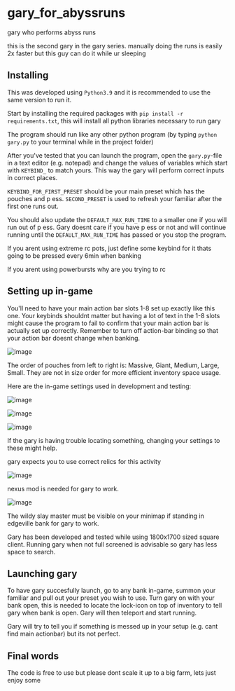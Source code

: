 # gary_for_abyssruns
gary who performs abyss runs

this is the second gary in the gary series. manually doing the runs is easily 2x faster but this guy can do it while ur sleeping

## Installing
This was developed using `Python3.9` and it is recommended to use the same version to run it.

Start by installing the required packages with `pip install -r requirements.txt`, this will install all python libraries necessary to run gary

The program should run like any other python program (by typing `python gary.py` to your terminal while in the project folder)

After you've tested that you can launch the program, open the `gary.py`-file in a text editor (e.g. notepad) and change the values of variables which start with `KEYBIND_` to match yours. This way the gary will perform correct inputs in correct places.

`KEYBIND_FOR_FIRST_PRESET` should be your main preset which has the pouches and p ess. `SECOND_PRESET` is used to refresh your familiar after the first one runs out.

You should also update the `DEFAULT_MAX_RUN_TIME` to a smaller one if you will run out of p ess. Gary doesnt care if you have p ess or not and will continue running until the `DEFAULT_MAX_RUN_TIME` has passed or you stop the program.

If you arent using extreme rc pots, just define some keybind for it thats going to be pressed every 6min when banking

If you arent using powerbursts why are you trying to rc

## Setting up in-game
You'll need to have your main action bar slots 1-8 set up exactly like this one. Your keybinds shouldnt matter but having a lot of text in the 1-8 slots might cause the program to fail to confirm that your main action bar is actually set up correctly. Remember to turn off action-bar binding so that your action bar doesnt change when banking.

![image](https://user-images.githubusercontent.com/47183301/195995383-73a46c17-9b1a-4815-91c4-e6efc9690b36.png)

The order of pouches from left to right is: Massive, Giant, Medium, Large, Small. They are not in size order for more efficient inventory space usage.

Here are the in-game settings used in development and testing:

![image](https://user-images.githubusercontent.com/47183301/195995612-08a8abf4-a952-4aad-b789-dbf604e4d756.png)

![image](https://user-images.githubusercontent.com/47183301/195995524-46e2db97-a4d7-45ba-89c3-9e37c4151bde.png)

![image](https://user-images.githubusercontent.com/47183301/195995541-e81272cd-d180-4240-bcd3-899343c164bd.png)

If the gary is having trouble locating something, changing your settings to these might help.

gary expects you to use correct relics for this activity

![image](https://user-images.githubusercontent.com/47183301/195995935-1c399950-ea3d-4a8c-9b49-23974436367b.png)

nexus mod is needed for gary to work.

![image](https://user-images.githubusercontent.com/47183301/195996537-a5e5edcd-b796-4e49-b3c3-dc7d56dbb633.png)

The wildy slay master must be visible on your minimap if standing in edgeville bank for gary to work.

Gary has been developed and tested while using 1800x1700 sized square client. Running gary when not full screened is advisable so gary has less space to search.

## Launching gary

To have gary succesfully launch, go to any bank in-game, summon your familiar and pull out your preset you wish to use. Turn gary on with your bank open, this is needed to locate the lock-icon on top of inventory to tell gary when bank is open. Gary will then teleport and start running. 

Gary will try to tell you if something is messed up in your setup (e.g. cant find main actionbar) but its not perfect.

## Final words

The code is free to use but please dont scale it up to a big farm, lets just enjoy some 



